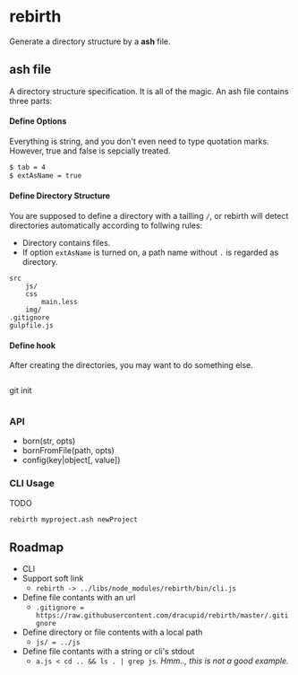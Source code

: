rebirth
====================
Generate a directory structure by a __ash__ file.

## ash file
A directory structure specification. It is all of the magic.
An ash file contains three parts:

#### Define Options
Everything is string, and you don't even need to type quotation marks. However, true and false is sepcially treated.
```bash
$ tab = 4
$ extAsName = true
```

#### Define Directory Structure
You are supposed to define a directory with a tailling `/`, or rebirth will detect directories automatically according to follwing rules:
- Directory contains files.
- If option `extAsName` is turned on, a path name without `.` is regarded as directory.

```
src
    js/
    css
        main.less
    img/
.gitignore
gulpfile.js
```

#### Define hook
After creating the directories, you may want to do something else.
```
 ```
 git init
 ```
```

### API
- born(str, opts)
- bornFromFile(path, opts)
- config(key|object[, value])


### CLI Usage
TODO
```bash
rebirth myproject.ash newProject
```

## Roadmap
- CLI
- Support soft link
    - `rebirth -> ../libs/node_modules/rebirth/bin/cli.js`
- Define file contants with an url
    - `.gitignore = https://raw.githubusercontent.com/dracupid/rebirth/master/.gitignore`
- Define directory or file contents with a local path
    - `js/ = ../js`
- Define file contants with a string or cli's stdout
    - `a.js < cd .. && ls . | grep js`. *Hmm.., this is not a good example.*


